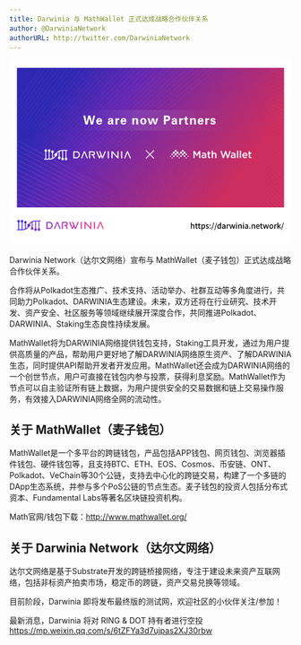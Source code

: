 ```yaml
---
title: Darwinia 与 MathWallet 正式达成战略合作伙伴关系
author: @DarwiniaNetwork
authorURL: http://twitter.com/DarwiniaNetwork
---
```


![](assets/2020-03-25-darwinia-mathwallet-partners-1.png)

Darwinia Network（达尔文网络）宣布与 MathWallet（麦子钱包）正式达成战略合作伙伴关系。

<!--truncate-->

合作将从Polkadot生态推广、技术支持、活动举办、社群互动等多角度进行，共同助力Polkadot、DARWINIA生态建设。未来，双方还将在行业研究、技术开发、资产安全、社区服务等领域继续展开深度合作，共同推进Polkadot、DARWINIA、Staking生态良性持续发展。

MathWallet将为DARWINIA网络提供钱包支持，Staking工具开发，通过为用户提供高质量的产品，帮助用户更好地了解DARWINIA网络原生资产、了解DARWINIA生态，同时提供API帮助开发者开发应用。MathWallet还会成为DARWINIA网络的一个创世节点，用户可直接在钱包内参与投票，获得利息奖励。MathWallet作为节点可以自主验证所有链上数据，为用户提供安全的交易数据和链上交易操作服务，有效接入DARWINIA网络全网的流动性。

## 关于 MathWallet（麦子钱包）

MathWallet是一个多平台的跨链钱包，产品包括APP钱包、网页钱包、浏览器插件钱包、硬件钱包等，且支持BTC、ETH、EOS、Cosmos、币安链、ONT、Polkadot、VeChain等30个公链，支持去中心化的跨链交易，构建了一个多链的DApp生态系统，并参与多个PoS公链的节点生态。麦子钱包的投资人包括分布式资本、Fundamental Labs等著名区块链投资机构。

Math官网/钱包下载：http://www.mathwallet.org/

## 关于 Darwinia Network（达尔文网络）

达尔文网络是基于Substrate开发的跨链桥接网络，专注于建设未来资产互联网络，包括非标资产拍卖市场，稳定币的跨链，资产交易兑换等领域。

目前阶段，Darwinia 即将发布最终版的测试网，欢迎社区的小伙伴关注/参加！

最新消息，Darwinia 将对 RING & DOT 持有者进行空投  
https://mp.weixin.qq.com/s/6tZFYa3d7ujpas2XJ30rbw